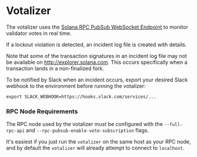 # Votalizer

The votalizer uses the [Solana RPC PubSub WebSocket Endpoint](https://docs.solana.com/developing/clients/jsonrpc-api)
to monitor validator votes in real time.

If a lockout violation is detected, an incident log file is created with
details.

Note that some of the transaction signatures in an incident log file may not be
available on http://explorer.solana.com. This occurs specifically when a
transaction lands in a non-finalized fork.

To be notified by Slack when an incident occurs, export your desired Slack
webhook to the environment before running the votalizer:
```
export SLACK_WEBHOOK=https://hooks.slack.com/services/...
```

### RPC Node Requirements

The RPC node used by the votalizer must be configured with the `--full-rpc-api`
and `--rpc-pubsub-enable-vote-subscription` flags.

It's easiest if you just run the `votalizer` on the same host as your RPC node,
and by default the `votalizer` will already attempt to connect to `localhost`.
